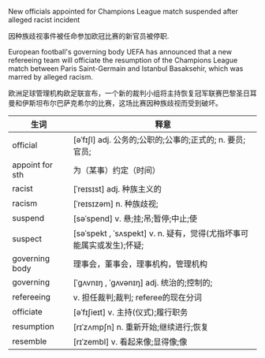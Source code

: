New officials appointed for Champions League match suspended after alleged racist incident

因种族歧视事件被任命参加欧冠比赛的新官员被停职.

European football's governing body UEFA has announced that a new refereeing team will officiate the resumption of the Champions League match between Paris Saint-Germain and Istanbul Basaksehir, which was marred by alleged racism.

欧洲足球管理机构欧足联宣布，一个新的裁判小组将主持恢复冠军联赛巴黎圣日耳曼和伊斯坦布尔巴萨克希尔的比赛，这场比赛因种族歧视而受到破坏。



| 生词            | 释意                                                         |
| --------------- | ------------------------------------------------------------ |
| official        | [əˈfɪʃl] adj. 公务的;公职的;公事的;正式的; n. 要员;官员;     |
| appoint for sth | 为（某事）约定（时间）                                       |
| racist          | [ˈreɪsɪst] adj. 种族主义的                                   |
| racism          | [ˈreɪsɪzəm] n. 种族歧视;                                     |
| suspend         | [səˈspend] v. 悬;挂;吊;暂停;中止;使                          |
| suspect         | [səˈspekt , ˈsʌspekt] v. n. 疑有，觉得(尤指坏事可能属实或发生);怀疑; |
| governing body  | 理事会，董事会，理事机构，管理机构                           |
| governing       | [ˈɡʌvnɪŋ , ˈɡʌvənɪŋ] adj. 统治的;控制的;                     |
| refereeing      | v. 担任裁判;裁判;  referee的现在分词                         |
| officiate       | [əˈfɪʃieɪt] v. 主持(仪式);履行职务                           |
| resumption      | [rɪˈzʌmpʃn] n. 重新开始;继续进行;恢复                        |
| resemble        | [rɪˈzembl] v. 看起来像;显得像;像                             |


